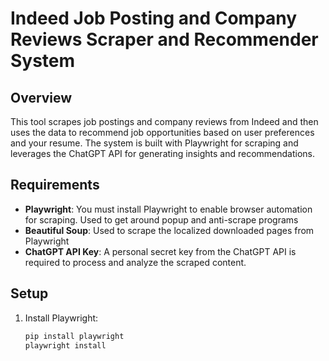 # Indeed Job Posting and Company Reviews Scraper and Recommender System

## Overview

This tool scrapes job postings and company reviews from Indeed and then uses the data to recommend job opportunities based on user preferences and your resume. The system is built with Playwright for scraping and leverages the ChatGPT API for generating insights and recommendations.

## Requirements

- **Playwright**: You must install Playwright to enable browser automation for scraping. Used to get around popup and anti-scrape programs
- **Beautiful Soup**: Used to scrape the localized downloaded pages from Playwright
- **ChatGPT API Key**: A personal secret key from the ChatGPT API is required to process and analyze the scraped content.

## Setup

1. Install Playwright:
   ```bash
   pip install playwright
   playwright install
